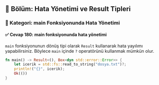 ## 📘 Bölüm: Hata Yönetimi ve Result Tipleri  
### 🔹 Kategori: main Fonksiyonunda Hata Yönetimi  
#### ✅ Cevap 180: main fonksiyonunda hata yönetimi

`main` fonksiyonunun dönüş tipi olarak `Result` kullanarak hata yayılımı yapabilirsiniz. Böylece `main` içinde `?` operatörünü kullanmak mümkün olur.

```rust
fn main() -> Result<(), Box<dyn std::error::Error>> {
    let icerik = std::fs::read_to_string("dosya.txt")?;
    println!("{}", icerik);
    Ok(())
}
```
